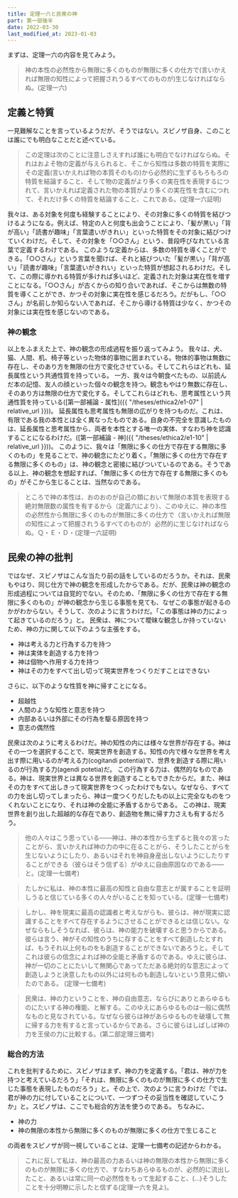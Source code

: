 ```yaml
---
title: 定理一六と民衆の神
part: 第一部後半
date: 2022-03-30
last_modified_at: 2023-01-03
---
```


まずは、定理一六の内容を見てみよう。

>神の本性の必然性から無限に多くのものが無限に多くの仕方で(言いかえれば無限の知性によって把握されうるすべてのものが)生じなければならぬ。(定理一六)

## 定義と特質

一見難解なことを言っているようだが、そうではない。スピノザ自身、このことは誰にでも明白なことだと述べている。

>この定理は次のことに注意しさえすれば誰にも明白でなければならぬ。それはおよそ物の定義が与えられると、そこから知性は多数の特質を実際にその定義(言いかえれば物の本質そのもの)から必然的に生ずるもろもろの特質を結論すること、そして物の定義がより多くの実在性を表現するにつれて、言いかえれば定義された物の本質がより多くの実在性を含むにつれて、それだけ多くの特質を結論すること、これである。(定理一六証明)

我々は、ある対象を何度も経験することにより、その対象に多くの特質を結びつけるようになる。例えば、特定の人と何度も出会うことにより、「髪が黒い」「背が高い」「読書が趣味」「言葉遣いがきれい」といった特質をその対象に結びつけていくわけだ。そして、その対象を「○○さん」という、普段呼びなれている言葉で定義するわけである。
このような定義からは、多数の特質を導くことができる。「○○さん」という言葉を聞けば、それと結びついた「髪が黒い」「背が高い」「読書が趣味」「言葉遣いがきれい」といった特質が想起されるわけだ。そして、この際に導かれる特質が多ければ多いほど、定義された対象は実在性を増すことになる。「○○さん」が古くからの知り合いであれば、そこからは無数の特質を導くことができ、かつその対象に実在性を感じるだろう。だがもし、「○○さん」が名前しか知らない人であれば、そこから導ける特質は少なく、かつその対象には実在性を感じないのである。

### 神の観念

以上をふまえた上で、神の観念の形成過程を振り返ってみよう。
我々は、犬、猫、人間、机、椅子等といった物体的事物に囲まれている。物体的事物は無数に存在し、そのあり方を無限の仕方で変化させている。そしてこれらはどれも、延長属性という共通性質を持っている。
一方、我々は今朝食べたもの、以前読んだ本の記憶、友人の顔といった個々の観念を持つ。観念もやはり無数に存在し、そのあり方は無限の仕方で変化する。そしてこれらはどれも、思考属性という共通性質を持っている([第一部補論 - 属性]({{ "/theses/ethica2/e1-07" | relative_url }}))。
延長属性も思考属性も無限の広がりを持つものだ。これは、有限である我の本性とは全く異なったものである。自身の不完全を意識したものは、延長属性と思考属性から、両者を本性とする唯一の実体、すなわち神を認識することになるわけだ。([第一部補論 - 神]({{ "/theses/ethica2/e1-10" | relative_url }}))。
このように、我々は「無限に多くの仕方で存在する無限に多くのもの」を見ることで、神の観念にたどり着く。「無限に多くの仕方で存在する無限に多くのもの」は、神の観念と密接に結びついているのである。そうである以上、神の観念を想起すれば、「無限に多くの仕方で存在する無限に多くのもの」がそこから生じることは、当然なのである。

>ところで神の本性は、おのおのが自己の類において無限の本質を表現する絶対無限数の属性を有するから（定義六により）、このゆえに、神の本性の必然性から無限に多くのものが無限に多くの仕方で（言いかえれば無限の知性によって把握されうるすべてのものが）必然的に生じなければならぬ。Ｑ・Ｅ・Ｄ・(定理一六証明)

## 民衆の神の批判

ではなぜ、スピノザはこんな当たり前の話をしているのだろうか。それは、民衆もやはり、同じ仕方で神の観念を形成したからである。だが、民衆は神の観念の形成過程については自覚的でない。そのため、「無限に多くの仕方で存在する無限に多くのもの」が神の観念から生じる事態を見ても、なぜこの事態が起きるのかがわからない。そうして、次のように言うわけだ。「この事態は神の力によって起きているのだろう」と。
民衆は、神について曖昧な観念しか持っていないため、神の力に関して以下のような主張をする。

- 神は考える力と行為する力を持つ
- 神は実体を創造する力を持つ
- 神は個物へ作用する力を持つ
- 神はその力をすべて出し切って現実世界をつくりだすことはできない

さらに、以下のような性質を神に帰すことになる。

- 超越性
- 人間のような知性と意志を持つ
- 内部あるいは外部にその行為を駆る原因を持つ
- 意志の偶然性

民衆は次のように考えるわけだ。神の知性の内には様々な世界が存在する。神はその一つを選択することで、現実世界を創造する。知性の内で様々な世界を考え出す際に用いるのが考える力(cogitandi potentia)で、世界を創造する際に用いるのが行為する力(agendi potetia)だ。
この行為する力は、偶然的なものである。神は、現実世界とは異なる世界を創造することもできたからだ。また、神はその力をすべて出しきって現実世界をつくったわけでもない。なぜなら、すべての力を出し切ってしまったら、神は一度つくりだしたもの以上に完全なものをつくれないことになり、それは神の全能に矛盾するからである。
この神は、現実世界を創り出した超越的な存在であり、創造物を無に帰す力さえも有するだろう。

>他の人々はこう思っている――神は、神の本性から生ずると我々の言ったことがら、言いかえれば神の力の中に在ることがら、そうしたことがらを生じないようにしたり、あるいはそれを神自身産出しないようにしたりすることができる（彼らはそう信ずる）がゆえに自由原因なのである――と。(定理一七備考)

>たしかに私は、神の本性に最高の知性と自由な意志とが属することを証明しうると信じている多くの人々がいることを知っている。(定理一七備考)

>しかし、神を現実に最高の認識者と考えながらも、彼らは、神が現実に認識することをすべて存在するようにさせることができるとは信じない。なぜならもしそうなれば、彼らは、神の能力を破壊すると思うからである。彼らは言う、神がその知性のうちに存することをすべて創造したとすれば、もうそれ以上何ものをも創造することができないであろうと。そしてこれは彼らの信念によれば神の全能と矛盾するのである。ゆえに彼らは、神が一切のことにたいして無関心であってただある絶対的な意志によって創造しようと決意したもの以外には何ものも創造しないという意見に傾いたのである。
(定理一七備考)

>民衆は、神の力ということを、神の自由意志、ならびにありとあらゆるものにたいする神の権能、と解する。このゆえにあらゆるものは一般に偶然なものと見なされている。なぜなら彼らは神があらゆるものを破壊して無に帰する力を有すると言っているからである。さらに彼らはしばしば神の力を王侯の力に比較する。(第二部定理三備考)

### 総合的方法

これを批判するために、スピノザはまず、神の力を定義する。「君は、神が力を持つと考えているだろう」「それは、無限に多くのものが無限に多くの仕方で生じた事態を表現したものだろう」と。その上で、次のように言うわけだ「では、君が神の力に付していることについて、一つずつその妥当性を確認していこうか」と。スピノザは、ここでも総合的方法を使うのである。
ちなみに、

- 神の力
- 神の無限の本性から無限に多くのものが無限に多くの仕方で生じること

の両者をスピノザが同一視していることは、定理一七備考の記述からわかる。

>これに反して私は、神の最高の力あるいは神の無限の本性から無限に多くのものが無限に多くの仕方で、すなわちあらゆるものが、必然的に流出したこと、あるいは常に同一の必然性をもって生起すること、(...)そうしたことを十分明瞭に示したと信ずる(定理一六を見よ)。

